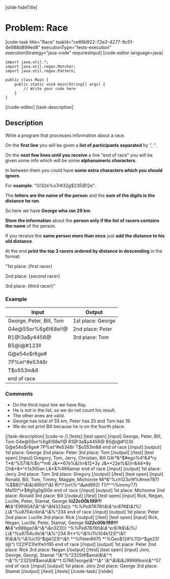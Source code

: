 [slide hideTitle]
# Problem: Race
[code-task title="Race" taskId="ce66b922-72e3-4277-9c51-4e988d899ed8" executionType="tests-execution" executionStrategy="java-code"  requiresInput]
[code-editor language=java]
```
import java.util.*;
import java.util.regex.Matcher;
import java.util.regex.Pattern;

public class Main {
    public static void main(String[] args) {
        // Write your code here
    }
}
```
[/code-editor]
[task-description]
## Description
Write a program that processes information about a race.

On the **first line** you will be given a **list of participants separated** by ", ".

On the **next few lines until you receive** a line "end of race" you will be given some info which will be some **alphanumeric characters**.

In between them you could have **some extra characters which you should ignore**.

For **example**: "G!32e%o7r#32g$235@!2e".

The **letters are the name of the person** and the **sum of the digits is the distance he ran**.

So here we have **George who ran 29 km**.

**Store the information** about the **person only if the list of racers contains the name** of the person.

If you receive the **same person more than once** just **add the distance to his old distance**.

At the end **print the top 3 racers ordered by distance in descending** in the format:

"1st place: \{first racer\}

2nd place: \{second racer\}

3rd place: \{third racer\}"

### Example
| **Input** | **Output** |
| --- | --- |
| George, Peter, Bill, Tom | 1st place: George |
| G4e@55or%6g6!68e!!@ | 2nd place: Peter |
| R1@!3a$y4456@ | 3rd place: Tom |
| B5@i@#123ll | |
| G@e54o$r6ge# | |
| 7P%et^#e5346r | |
| T$o553m&6 | |
| end of race | |

### Comments
- On the third input line we have Ray. 
- He is not in the list, so we do not count his result. 
- The other ones are valid. 
- George has total of 55 km, Peter has 25 and Tom has 19. 
- We do not print Bill because he is on the fourth place.

[/task-description]
[code-io /]
[tests]
[test open]
[input]
George, Peter, Bill, Tom
G4e@55or%6g6!68e!!@
R1@!3a\$y4456@
B5@i@\#123ll
G@e54o\$r6ge\#
7P%et^\#e5346r
T\$o553m&6
end of race
[/input]
[output]
1st place: George
2nd place: Peter
3rd place: Tom
[/output]
[/test]
[test open]
[input]
Gregory, Tom, Jerry, Christian, Bill
G4r\*\&^\$\#ego%4^\&4\*ry
T\*\&^%57)\&%\$o^\*m6
J\&\*\*67e%\&))rr\&12\*3y
J\&\*\*22e%&))rr\&44\*8y
Ch\&\*\&\*^ri1s3t5ian
L\&\*\&%666amar
end of race
[/input]
[output]
1st place: Jerry
2nd place: Tom
3rd place: Gregory
[/output]
[/test]
[test open]
[input]
Ronald, Bill, Tom, Timmy, Maggie, Michonne
Mi*\&^\%$ch123o!\#$\%\#nne787)
\%$$B(\*\&\&)i89ll)\*\&)
R\*\*(on\%^\&ald992)
T(\*^^\%immy77)
Ma10\*\*$\#g0g0g0i0e
end of race
[/input]
[output]
1st place: Michonne
2nd place: Ronald
3rd place: Bill
[/output]
[/test]
[test open]
[input]
Rick, Negan, Lucille, Peter, Stamat, George
R****i22c00k199!!!
N***\\&^E989GA(*\\&^\\&^\\&N323a)))
*^%%Pe87876t\\&\\&^er87\#\$\\&(%)
L\\&^%u9754cille*\\&^\\&%^234
end of race
[/input]
[output]
1st place: Peter
2nd place: Lucille
3rd place: Rick
[/output]
[/test]
[test open]
[input]
Rick, Negan, Lucille, Peter, Stamat, George
R****i22c00k199!!!
N***\\&^e989ga(*\\&^\\&^\\&n323)))
*^%%Pe87876t\\&\\&^er87\#\$\\&(%)
L\\&^%u9754cille*\\&^\\&%^234
R**%^\\&%i11c104k123!^\\&!!
R\\&\\&%^\\&%ic10^\$@k123!^\\&!!
*^%Peter8675
*^%Geo\$12\#%112r^\$ge23!(@^)
!!22!P23!e!t!e!r!85
end of race
[/input]
[output]
1st place: Peter
2nd place: Rick
3rd place: Negan
[/output]
[/test]
[test open]
[input]
Joro, George, Georgi, Stamat
^\\&^%^232St\#\$ama\\\&\\\&^^t
^\\\&^%^232St\#\$ama\\\&\\\&^^t
G7667eorge\\\&^^\\\&^
\\\&^\\\&\\\&\\\&J99999oro\\\&^^57
end of race
[/input]
[output]
1st place: Joro
2nd place: George
3rd place: Stamat
[/output]
[/test]
[/tests]
[/code-task]
[/slide]